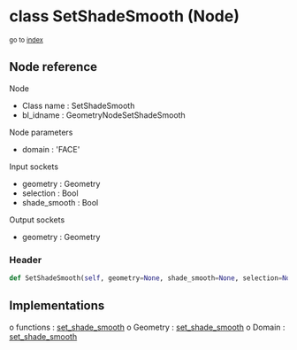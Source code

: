 # class SetShadeSmooth (Node)

<sub>go to [index](/docs/index.md)</sub>

## Node reference

Node
 - Class name : SetShadeSmooth
 - bl_idname : GeometryNodeSetShadeSmooth

Node parameters
 - domain : 'FACE'

Input sockets
 - geometry : Geometry
 - selection : Bool
 - shade_smooth : Bool

Output sockets
 - geometry : Geometry

### Header

``` python
def SetShadeSmooth(self, geometry=None, shade_smooth=None, selection=None, domain='FACE', node_label=None, node_color=None):
```

## Implementations

o functions : [set_shade_smooth](/docs/GeoNodes_classes/set_shade_smooth.md)
o Geometry : [set_shade_smooth](/docs/GeoNodes_classes/set_shade_smooth.md) 
o Domain : [set_shade_smooth](/docs/GeoNodes_classes/set_shade_smooth.md) 

